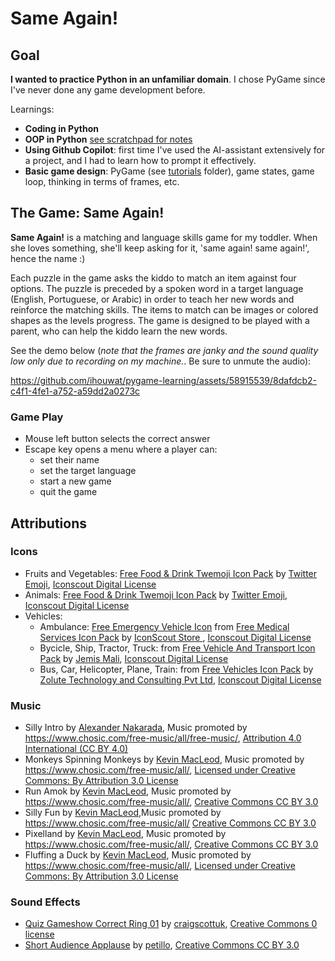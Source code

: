 # Same Again!

## Goal
**I wanted to practice Python in an unfamiliar domain**. I chose PyGame since I've never done any game development before.

Learnings:
* **Coding in Python**
* **OOP in Python** [see scratchpad for notes](/scratchpad.md)
* **Using Github Copilot**: first time I've used the AI-assistant extensively for a project, and I had to learn how to prompt it effectively.
* **Basic game design**: PyGame (see [tutorials](/tutorials/) folder), game states, game loop, thinking in terms of frames, etc.

## The Game: Same Again!
**Same Again!** is a matching and language skills game for my toddler. When she loves something, she'll keep asking for it, 'same again! same again!', hence the name :)

Each puzzle in the game asks the kiddo to match an item against four options. The puzzle is preceded by a spoken word in a target language (English, Portuguese, or Arabic) in order to teach her new words and reinforce the matching skills. The items to match can be images or colored shapes as the levels progress. The game is designed to be played with a parent, who can help the kiddo learn the new words.

See the demo below (*note that the frames are janky and the sound quality low only due to recording on my machine.*. Be sure to unmute the audio):

https://github.com/ihouwat/pygame-learning/assets/58915539/8dafdcb2-c4f1-4fe1-a752-a59dd2a0273c

### Game Play
* Mouse left button selects the correct answer
* Escape key opens a menu where a player can:
	* set their name
	* set the target language
	* start a new game
	* quit the game

## Attributions
### Icons
* Fruits and Vegetables: [Free Food & Drink Twemoji Icon Pack](https://iconscout.com/free-icon-pack/food-drink) by [Twitter Emoji](https://iconscout.com/contributors/twitter-inc/icons), [Iconscout Digital License](https://iconscout.com/licenses#iconscout)
* Animals: [Free Food & Drink Twemoji Icon Pack](https://iconscout.com/free-icon-pack/animal-and-nature) by [Twitter Emoji](https://iconscout.com/contributors/twitter-inc/icons), [Iconscout Digital License](https://iconscout.com/licenses#iconscout)
* Vehicles:
	* Ambulance: [Free Emergency Vehicle Icon](https://iconscout.com/free-icon/emergency-vehicle-1901819) from [Free Medical Services Icon Pack](https://iconscout.com/free-icon-pack/medical-services-1) by [IconScout Store
](https://iconscout.com/contributors/iconscout/icons), [Iconscout Digital License](https://iconscout.com/licenses#iconscout)
	* Bycicle, Ship, Tractor, Truck: from [Free Vehicle And Transport Icon Pack](https://iconscout.com/free-icon-pack/vehicle-and-transport) by [Jemis Mali](https://iconscout.com/contributors/jemismali/icons), [Iconscout Digital License](https://iconscout.com/licenses#iconscout)
	* Bus, Car, Helicopter, Plane, Train: from [Free Vehicles Icon Pack](https://iconscout.com/free-icon-pack/vehicles-22) by [Zolute Technology and Consulting Pvt Ltd](https://iconscout.com/contributors/zolute/icons), [Iconscout Digital License](https://iconscout.com/licenses#iconscout)

### Music
* Silly Intro by [Alexander Nakarada](https://creatorchords.com), Music promoted by https://www.chosic.com/free-music/all/free-music/, [Attribution 4.0 International (CC BY 4.0)](https://creativecommons.org/licenses/by/4.0/)
*  Monkeys Spinning Monkeys by [Kevin MacLeod](incompetech.com), Music promoted by https://www.chosic.com/free-music/all/, [Licensed under Creative Commons: By Attribution 3.0 License](http://creativecommons.org/licenses/by/3.0/)
*  Run Amok by [Kevin MacLeod](https://incompetech.com/), Music promoted by https://www.chosic.com/free-music/all/, [Creative Commons CC BY 3.0](https://creativecommons.org/licenses/by/3.0/)
* Silly Fun by [Kevin MacLeod](https://incompetech.com/),Music promoted by https://www.chosic.com/free-music/all/
[Creative Commons CC BY 3.0](https://creativecommons.org/licenses/by/3.0/)
* Pixelland by [Kevin MacLeod](https://incompetech.com/), Music promoted by https://www.chosic.com/free-music/all/, [Creative Commons CC BY 3.0](https://creativecommons.org/licenses/by/3.0/)
* Fluffing a Duck by [Kevin MacLeod](https://incompetech.com/), Music promoted by https://www.chosic.com/free-music/all/, [Licensed under Creative Commons: By Attribution 3.0 License](http://creativecommons.org/licenses/by/3.0/)

### Sound Effects
* [Quiz Gameshow Correct Ring 01](https://freesound.org/people/craigscottuk/sounds/644953/) by [craigscottuk](https://freesound.org/people/craigscottuk/), [Creative Commons 0 license](https://creativecommons.org/publicdomain/zero/1.0/)
* [Short Audience Applause](https://freesound.org/people/petillo/sounds/178610/) by [petillo](https://freesound.org/people/petillo/), [Creative Commons CC BY 3.0](https://creativecommons.org/licenses/by/3.0/)
